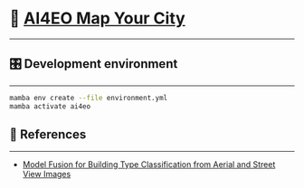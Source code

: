 # 📝 [AI4EO Map Your City](https://platform.ai4eo.eu/map-your-city/data)

---

## 🎛 Development environment

---

```bash
mamba env create --file environment.yml
mamba activate ai4eo
```

## :gem: References

---

- [Model Fusion for Building Type Classification from Aerial and Street View Images](https://www.mdpi.com/2072-4292/11/11/1259#)
